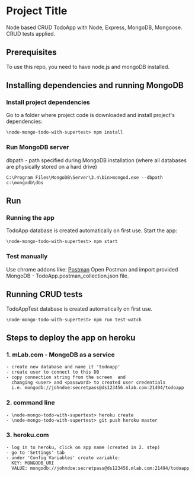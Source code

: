 # Project Title

Node based CRUD TodoApp with Node, Express, MongoDB, Mongoose. CRUD tests applied.

## Prerequisites

To use this repo, you need to have node.js and mongoDB installed.



## Installing dependencies and running MongoDB

### Install project dependencies
Go to a folder where project code is downloaded and install project's dependencies:

```
\node-mongo-todo-with-supertest> npm install
```

### Run MongoDB server
dbpath - path specified during MongoDB installation (where all databases are physically stored on a hard drive)

```
C:\Program Files\MongoDB\Server\3.4\bin>mongod.exe --dbpath c:\mongodb\dbs
```

## Run

### Running the app
TodoApp database is created automatically on first use. Start the app:

```
\node-mongo-todo-with-supertest> npm start
```
### Test manually
Use chrome addons like: [Postman](https://chrome.google.com/webstore/detail/postman/fhbjgbiflinjbdggehcddcbncdddomop)
Open Postman and import provided MongoDB - TodoApp.postman_collection.json file.


## Running CRUD tests
TodoAppTest database is created automatically on first use.

```
\node-mongo-todo-with-supertest> npm run test-watch
```


## Steps to deploy the app on heroku

### 1. mLab.com - MongoDB as a service
    - create new database and name it 'todoapp'
    - create user to connect to this DB
    - copy connection string from the screen  and
      changing <user> and <password> to created user credentials 
      i.e. mongodb://johndoe:secretpass@ds123456.mlab.com:21494/todoapp

### 2. command line 
    - \node-mongo-todo-with-supertest> heroku create
    - \node-mongo-todo-with-supertest> git push heroku master

### 3. heroku.com 
    - log in to heroku, click on app name (created in 2. step)
    - go to 'Settings' tab
    - under 'Config Variables' create variable:
      KEY: MONGODB_URI
      VALUE: mongodb://johndoe:secretpass@ds123456.mlab.com:21494/todoapp
